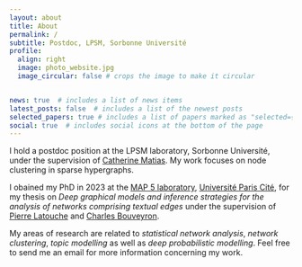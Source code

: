 ```yaml
---
layout: about
title: About
permalink: /
subtitle: Postdoc, LPSM, Sorbonne Université
profile:
  align: right
  image: photo_website.jpg
  image_circular: false # crops the image to make it circular


news: true  # includes a list of news items
latest_posts: false  # includes a list of the newest posts
selected_papers: true # includes a list of papers marked as "selected={true}"
social: true  # includes social icons at the bottom of the page
---
```

I hold a postdoc position at the LPSM laboratory, Sorbonne Université, 
under the supervision of [Catherine Matias](http://cmatias.perso.math.cnrs.fr/).
My work focuses on node clustering in sparse hypergraphs.

I obained my PhD in 2023 at the [MAP 5 laboratory](https://map5.mi.parisdescartes.fr), 
 [Université Paris Cité](https://u-paris.fr/), for my thesis on _Deep graphical models and inference strategies for the analysis of networks comprising textual edges_
under the supervision of [Pierre Latouche](https://lmbp.uca.fr/~latouche/)
and [Charles Bouveyron](https://math.univ-cotedazur.fr/~cbouveyr/). 

My areas of research are related to *statistical network analysis*, *network clustering*,
*topic modelling* as well as *deep probabilistic modelling*. Feel free to send me an email for more information concerning my work.
